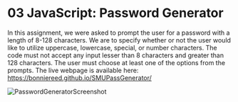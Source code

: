 # 03 JavaScript: Password Generator

In this assignment, we were asked to prompt the user for a password with a length of 8-128 characters.
We are to specify whether or not the user would like to utilize uppercase, lowercase, special, or number characters.
The code must not accept any input lesser than 8 characters and greater than 128 characters.
The user must choose at least one of the options from the prompts.
The live webpage is available here: https://bonniereed.github.io/SMUPassGenerator/

![PasswordGeneratorScreenshot](https://user-images.githubusercontent.com/46511972/130293553-156af29c-e365-48b1-b987-99e3f7ef525d.png)

